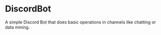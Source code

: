 # DiscordBot
A simple Discord Bot that does basic operations in channels like chatting or data mining.
